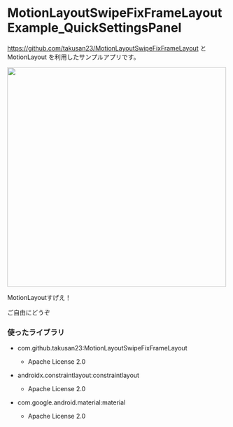 # MotionLayoutSwipeFixFrameLayoutExample_QuickSettingsPanel

https://github.com/takusan23/MotionLayoutSwipeFixFrameLayout と MotionLayout を利用したサンプルアプリです。

<img src="https://imgur.com/YM16xfQ.png" height="500">

MotionLayoutすげえ！

ご自由にどうぞ

### 使ったライブラリ
- com.github.takusan23:MotionLayoutSwipeFixFrameLayout
  - Apache License 2.0

- androidx.constraintlayout:constraintlayout
  - Apache License 2.0
  
- com.google.android.material:material
  - Apache License 2.0
